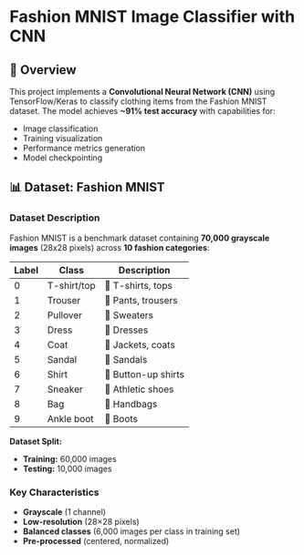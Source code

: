 # Fashion MNIST Image Classifier with CNN
## 📌 Overview
This project implements a **Convolutional Neural Network (CNN)** using TensorFlow/Keras to classify clothing items from the Fashion MNIST dataset. The model achieves **~91% test accuracy** with capabilities for:
- Image classification
- Training visualization
- Performance metrics generation
- Model checkpointing

## 📊 Dataset: Fashion MNIST

### Dataset Description
Fashion MNIST is a benchmark dataset containing **70,000 grayscale images** (28x28 pixels) across **10 fashion categories**:

| Label | Class       | Description          |
|-------|-------------|----------------------|
| 0     | T-shirt/top | 👕 T-shirts, tops     |
| 1     | Trouser     | 👖 Pants, trousers   |
| 2     | Pullover    | 🧥 Sweaters          |
| 3     | Dress       | 👗 Dresses           |
| 4     | Coat        | 🧥 Jackets, coats    |
| 5     | Sandal      | 👡 Sandals           |
| 6     | Shirt       | 👔 Button-up shirts  |
| 7     | Sneaker     | 👟 Athletic shoes    |
| 8     | Bag         | 👜 Handbags          |
| 9     | Ankle boot  | 👢 Boots             |

**Dataset Split:**
- **Training:** 60,000 images
- **Testing:** 10,000 images

### Key Characteristics
- **Grayscale** (1 channel)
- **Low-resolution** (28×28 pixels)
- **Balanced classes** (6,000 images per class in training set)
- **Pre-processed** (centered, normalized)
